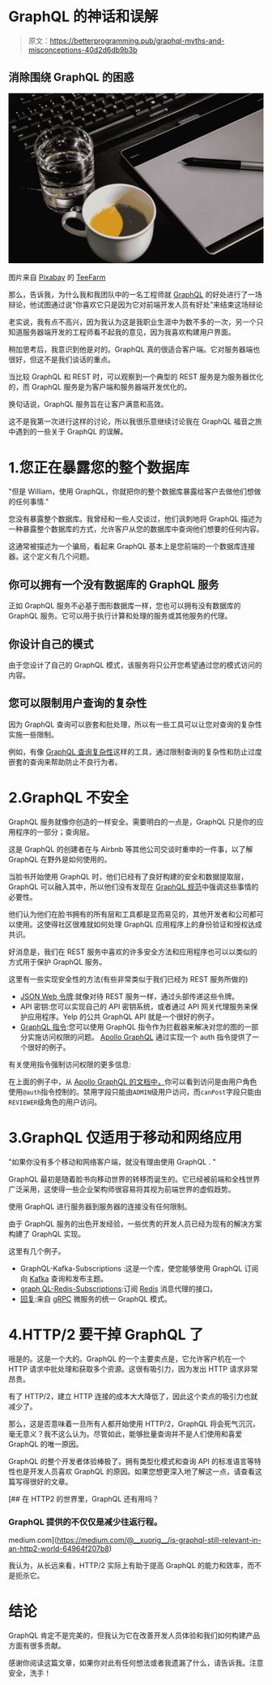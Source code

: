 # GraphQL 的神话和误解

> 原文：<https://betterprogramming.pub/graphql-myths-and-misconceptions-40d2d6db9b3b>

## 消除围绕 GraphQL 的困惑

![](img/03cd4656583543f86adc699173f798cf.png)

图片来自 [Pixabay](https://pixabay.com/?utm_source=link-attribution&utm_medium=referral&utm_campaign=image&utm_content=1699510) 的 [TeeFarm](https://pixabay.com/users/TeeFarm-199315/?utm_source=link-attribution&utm_medium=referral&utm_campaign=image&utm_content=1699510)

那么，告诉我，为什么我和我团队中的一名工程师就 [GraphQL](https://graphql.org/) 的好处进行了一场辩论，他试图通过说“你喜欢它只是因为它对前端开发人员有好处”来结束这场辩论

老实说，我有点不高兴，因为我认为这是我职业生涯中为数不多的一次，另一个只知道服务器端开发的工程师看不起我的意见，因为我喜欢构建用户界面。

稍加思考后，我意识到他是对的。GraphQL 真的很适合客户端。它对服务器端也很好，但这不是我们谈话的重点。

当比较 GraphQL 和 REST 时，可以观察到一个典型的 REST 服务是为服务器优化的，而 GraphQL 服务是为客户端和服务器端开发优化的。

换句话说，GraphQL 服务旨在让客户满意和高效。

这不是我第一次进行这样的讨论，所以我很乐意继续讨论我在 GraphQL 福音之旅中遇到的一些关于 GraphQL 的误解。

# 1.您正在暴露您的整个数据库

"但是 William，使用 GraphQL，你就把你的整个数据库暴露给客户去做他们想做的任何事情."

您没有暴露整个数据库。我曾经和一些人交谈过，他们讽刺地将 GraphQL 描述为一种暴露整个数据库的方式，允许客户从您的数据库中查询他们想要的任何内容。

这通常被描述为一个骗局，看起来 GraphQL 基本上是您前端的一个数据库连接器。这个定义有几个问题。

## **你可以拥有一个没有数据库的 GraphQL 服务**

正如 GraphQL 服务不必基于图形数据库一样，您也可以拥有没有数据库的 GraphQL 服务。它可以用于执行计算和处理的服务或其他服务的代理。

## **你设计自己的模式**

由于您设计了自己的 GraphQL 模式，该服务将只公开您希望通过您的模式访问的内容。

## **您可以限制用户查询的复杂性**

因为 GraphQL 查询可以嵌套和批处理，所以有一些工具可以让您对查询的复杂性实施一些限制。

例如，有像 [GraphQL 查询复杂性](https://github.com/slicknode/graphql-query-complexity)这样的工具，通过限制查询的复杂性和防止过度嵌套的查询来帮助防止不良行为者。

# 2.GraphQL 不安全

GraphQL 服务就像你创造的一样安全。需要明白的一点是，GraphQL 只是你的应用程序的一部分；查询层。

这是 GraphQL 的创建者在与 Airbnb 等其他公司交谈时重申的一件事，以了解 GraphQL 在野外是如何使用的。

当脸书开始使用 GraphQL 时，他们已经有了良好构建的安全和数据提取层，GraphQL 可以融入其中，所以他们没有发现在 [GraphQL 规范](https://spec.graphql.org/June2018/)中强调这些事情的必要性。

他们认为他们在脸书拥有的所有层和工具都是显而易见的，其他开发者和公司都可以使用。这使得社区很难就如何处理 GraphQL 应用程序上的身份验证和授权达成共识。

好消息是，我们在 REST 服务中喜欢的许多安全方法和应用程序也可以以类似的方式用于保护 GraphQL 服务。

这里有一些实现安全性的方法(有些非常类似于我们已经为 REST 服务所做的)

*   [JSON Web 令牌](https://jwt.io/introduction/):就像对待 REST 服务一样，通过头部传递这些令牌。
*   API 密钥:您可以实现自己的 API 密钥系统，或者通过 API 网关代理服务来保护应用程序。Yelp 的公共 GraphQL API 就是一个很好的例子。
*   [GraphQL 指令](http://spec.graphql.org/June2018/#sec-Language.Directives):您可以使用 GraphQL 指令作为拦截器来解决对您的图的一部分实施访问权限的问题。 [Apollo GraphQL](https://www.apollographql.com/) 通过实现一个 auth 指令提供了一个很好的例子。

有关使用指令强制访问权限的更多信息:

在上面的例子中，从 [Apollo GraphQL 的文档中，](https://www.apollographql.com/docs/graphql-tools/schema-directives/#enforcing-access-permissions)你可以看到访问是由用户角色使用`@auth`指令控制的。禁用字段只能由`ADMIN`级用户访问，而`canPost`字段只能由`REVIEWER`级角色的用户访问。

# 3.GraphQL 仅适用于移动和网络应用

"如果你没有多个移动和网络客户端，就没有理由使用 GraphQL . "

GraphQL 最初是随着脸书向移动世界的转移而诞生的。它已经被前端和全栈世界广泛采用，这使得一些企业架构师很容易将其视为前端世界的虚假趋势。

使用 GraphQL 进行服务器到服务器的连接没有任何限制。

由于 GraphQL 服务的出色开发经验，一些优秀的开发人员已经为现有的解决方案构建了 GraphQL 实现。

这里有几个例子。

*   GraphQL-Kafka-Subscriptions :这是一个库，使您能够使用 GraphQL 订阅向 [Kafka](https://kafka.apache.org/) 查询和发布主题。
*   [graph QL-Redis-Subscriptions](https://github.com/davidyaha/graphql-redis-subscriptions):订阅 [Redis](https://redis.io/) 消息代理的接口。
*   [回复](https://rejoiner.io/):来自 [gRPC](https://grpc.io/) 微服务的统一 GraphQL 模式。

# 4.HTTP/2 要干掉 GraphQL 了

哦是的。这是一个大的。GraphQL 的一个主要卖点是，它允许客户机在一个 HTTP 请求中批处理和获取多个资源。这很有吸引力，因为发出 HTTP 请求非常昂贵。

有了 HTTP/2，建立 HTTP 连接的成本大大降低了，因此这个卖点的吸引力也就减少了。

那么，这是否意味着一旦所有人都开始使用 HTTP/2，GraphQL 将会死气沉沉，毫无意义？我不这么认为。尽管如此，能够批量查询并不是人们使用和喜爱 GraphQL 的唯一原因。

GraphQL 的整个开发者体验棒极了。拥有类型化模式和查询 API 的标准语言等特性也是开发人员喜欢 GraphQL 的原因。如果您想更深入地了解这一点，请查看这篇写得很好的文章。

[](https://medium.com/@__xuorig__/is-graphql-still-relevant-in-an-http2-world-64964f207b8) [## 在 HTTP2 的世界里，GraphQL 还有用吗？

### GraphQL 提供的不仅仅是减少往返行程。

medium.com](https://medium.com/@__xuorig__/is-graphql-still-relevant-in-an-http2-world-64964f207b8) 

我认为，从长远来看，HTTP/2 实际上有助于提高 GraphQL 的能力和效率，而不是扼杀它。

# 结论

GraphQL 肯定不是完美的，但我认为它在改善开发人员体验和我们如何构建产品方面有很多贡献。

感谢你阅读这篇文章，如果你对此有任何想法或者我遗漏了什么，请告诉我。注意安全，洗手！